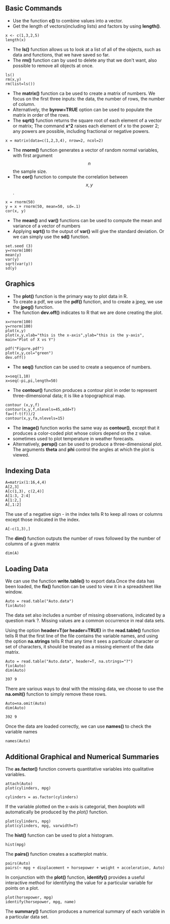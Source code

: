 ## Basic Commands

* Use the function **c()** to combine values into a vector.
* Get the length of vectors(including lists) and factors by using **length()**.
~~~
x <- c(1,3,2,5)
length(x)
~~~
* The **ls()** function allows us to look at a list of all of the objects, such as data and functions, that we have saved so far.
* The **rm()** function can by used to delete any that we don't want, also possible to remove all objects at once.
~~~
ls()
rm(x,y)
rm(list=ls())
~~~

* The **matrix()** function ca be used to create a matrix of numbers. We focus on the first three inputs: the data,  the number of rows, the number of column.
* Alternatively, the **byrow=TRUE** option can be used to populate the matrix in order of the rows.
*  The **sqrt()** function returns the square root of each element of a vector or matrix; The command **x^2** raises each element of x to the power 2; any powers are possible, including fractional or negative powers.
~~~
x = matrix(data=c(1,2,3,4), nrow=2, ncol=2)
~~~

* The **rnorm()** function generates a vector of random normal variables, with first argument $$n$$ the sample size.
* The **cor()** function to compute the correlation between $$x, y$$.
~~~
x = rnorm(50)
y = x + rnorm(50, mean=50, sd=.1)
cor(x, y)
~~~

* The **mean()** and **var()** functions can be used to compute the mean and variance of a vector of numbers
* Applying **sqrt()** to the output of **var()** will give the standard deviation. Or we can simply use the **sd()** function.
~~~
set.seed (3)
y=rnorm(100)
mean(y)
var(y)
sqrt(var(y))
sd(y)
~~~

## Graphics
* The **plot()** function is the primary way to plot data in R.
* To create a pdf, we use the **pdf()** function, and to create a jpeg, we use the **jpeg()** function.
* The function **dev.off()** indicates to R that we are done creating the plot.
~~~
x=rnorm(100)
y=rnorm(100)
plot(x,y)
plot(x,y,xlab="this is the x-axis",ylab="this is the y-axis",
main="Plot of X vs Y")

pdf("Figure.pdf")
plot(x,y,col="green")
dev.off()
~~~

* The **seq()** function can be used to create a sequence of numbers.
~~~
x=seq(1,10)
x=seq(-pi,pi,length=50)
~~~

* The **contour()** function produces a contour plot in order to represent three-dimensional data; it is like a topographical map.
~~~
contour (x,y,f)
contour(x,y,f,nlevels=45,add=T)
fa=(f-t(f))/2
contour(x,y,fa,nlevels=15)
~~~

* The **image()** function works the same way as **contour()**, except that it produces a color-coded plot whose colors depend on the z value.
* sometimes used to plot temperature in weather forecasts.
* Alternatively, **persp()** can be used to produce a three-dimensional plot. The arguments **theta** and **phi** control the angles at which the plot is viewed.


## Indexing Data
~~~
A=matrix(1:16,4,4)
A[2,3]
A[c(1,3), c(2,4)]
A[1:3, 2:4]
A[1:2,]
A[,1:2]
~~~
The use of a negative sign - in the index tells R to keep all rows or columns except those indicated in the index.
~~~
A[-c(1,3),]
~~~
The **dim()** function outputs the number of rows followed by the number of columns of a given matrix
~~~
dim(A)
~~~

## Loading Data
We can use the function **write.table()** to export data.Once the data has been loaded, the **fix()** function can be used to view it in a spreadsheet like window.
~~~
Auto = read.table("Auto.data")
fix(Auto)
~~~

The data set also includes a number of missing observations, indicated by a question mark ?. Missing values are a common occurrence in real data sets.

Using the option **header=T(or header=TRUE)** in the **read.table()** function tells R that the first line of the file contains the variable names, and using the option **na.strings** tells R that any time it sees a particular character or set of characters, it should be treated as a missing element of the data matrix.
~~~
Auto = read.table("Auto.data", header=T, na.strings="?")
fix(Auto)
dim(Auto)

397 9
~~~
There are various ways to deal with the missing data, we choose to use the **na.omit()** function to simply remove these rows.
~~~
Auto=na.omit(Auto)
dim(Auto)

392 9
~~~
Once the data are loaded correctly, we can use **names()** to check the variable names
~~~
names(Auto)
~~~

## Additional Graphical and Numerical Summaries
The **as.factor()** function converts quantitative variables into qualitative variables.
~~~
attach(Auto)
plot(cylinders, mpg)

cylinders = as.factor(cylinders)
~~~

If the variable plotted on the x-axis is categorial, then *boxplots* will automatically be produced by the *plot()* function.
~~~
plot(cylinders, mpg)
plot(cylinders, mpg, varwidth=T)
~~~

The **hist()** function can be used to plot a histogram.
~~~
hist(mpg)
~~~

The **pairs()** function creates a scatterplot matrix.
~~~
pairs(Auto)
pairs(~ mpg + displacement + horsepower + weight + acceleration, Auto)
~~~

In conjunction with the **plot()** function, **identify()** provides a useful interactive method for identifying the value for a particular variable for points on a plot.
~~~
plot(horsepower, mpg)
identify(horsepower, mpg, name)
~~~

The **summary()** function produces a numerical summary of each variable in a particular data set.

